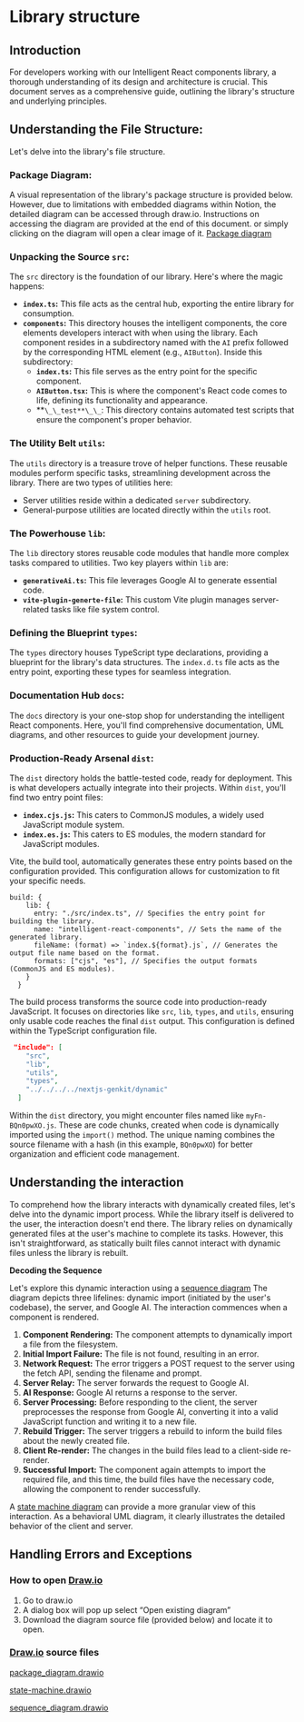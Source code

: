 # Library structure

[//]: # "Title: Library Structure"
[//]: # "Author: Talha Sifat"
[//]: # "Type: Documentation"
[//]: # "Date: 2024-09-20"
[//]: # "From Sprint Number: 1"
[//]: # "Task title: Library structure"

## **Introduction**

For developers working with our Intelligent React components library, a thorough understanding of its design and architecture is crucial. This document serves as a comprehensive guide, outlining the library's structure and underlying principles.

## **Understanding the File Structure:**

Let's delve into the library's file structure.

### **Package Diagram:**

A visual representation of the library's package structure is provided below. However, due to limitations with embedded diagrams within Notion, the detailed diagram can be accessed through draw.io. Instructions on accessing the diagram are provided at the end of this document. or simply clicking on the diagram will open a clear image of it. [Package diagram][uml_package_diagram]

### Unpacking the Source `src`:

The `src` directory is the foundation of our library. Here's where the magic happens:

- **`index.ts`:** This file acts as the central hub, exporting the entire library for consumption.
- **`components`:** This directory houses the intelligent components, the core elements developers interact with when using the library. Each component resides in a subdirectory named with the `AI` prefix followed by the corresponding HTML element (e.g., `AIButton`). Inside this subdirectory:
  - **`index.ts`:** This file serves as the entry point for the specific component.
  - **`AIButton.tsx`:** This is where the component's React code comes to life, defining its functionality and appearance.
  - **`\_\_test**\_\_`: This directory contains automated test scripts that ensure the component's proper behavior.

### **The Utility Belt `utils`:**

The `utils` directory is a treasure trove of helper functions. These reusable modules perform specific tasks, streamlining development across the library. There are two types of utilities here:

- Server utilities reside within a dedicated `server` subdirectory.
- General-purpose utilities are located directly within the `utils` root.

### **The Powerhouse `lib`:**

The `lib` directory stores reusable code modules that handle more complex tasks compared to utilities. Two key players within `lib` are:

- **`generativeAi.ts`:** This file leverages Google AI to generate essential code.
- **`vite-plugin-generte-file`:** This custom Vite plugin manages server-related tasks like file system control.

### **Defining the Blueprint `types`:**

The `types` directory houses TypeScript type declarations, providing a blueprint for the library's data structures. The `index.d.ts` file acts as the entry point, exporting these types for seamless integration.

### **Documentation Hub `docs`:**

The `docs` directory is your one-stop shop for understanding the intelligent React components. Here, you'll find comprehensive documentation, UML diagrams, and other resources to guide your development journey.

### **Production-Ready Arsenal `dist`:**

The `dist` directory holds the battle-tested code, ready for deployment. This is what developers actually integrate into their projects. Within `dist`, you'll find two entry point files:

- **`index.cjs.js`:** This caters to CommonJS modules, a widely used JavaScript module system.
- **`index.es.js`:** This caters to ES modules, the modern standard for JavaScript modules.

Vite, the build tool, automatically generates these entry points based on the configuration provided. This configuration allows for customization to fit your specific needs.

```tsx
build: {
    lib: {
      entry: "./src/index.ts", // Specifies the entry point for building the library.
      name: "intelligent-react-components", // Sets the name of the generated library.
      fileName: (format) => `index.${format}.js`, // Generates the output file name based on the format.
      formats: ["cjs", "es"], // Specifies the output formats (CommonJS and ES modules).
    }
  }
```

The build process transforms the source code into production-ready JavaScript. It focuses on directories like `src`, `lib`, `types`, and `utils`, ensuring only usable code reaches the final `dist` output. This configuration is defined within the TypeScript configuration file.

```json
 "include": [
    "src",
    "lib",
    "utils",
    "types",
    "../../../../nextjs-genkit/dynamic"
  ]
```

Within the `dist` directory, you might encounter files named like `myFn-BQn0pwXO.js`. These are code chunks, created when code is dynamically imported using the `import()` method. The unique naming combines the source filename with a hash (in this example, `BQn0pwXO`) for better organization and efficient code management.

## Understanding the interaction

To comprehend how the library interacts with dynamically created files, let's delve into the dynamic import process. While the library itself is delivered to the user, the interaction doesn't end there. The library relies on dynamically generated files at the user's machine to complete its tasks. However, this isn't straightforward, as statically built files cannot interact with dynamic files unless the library is rebuilt.

**Decoding the Sequence**

Let's explore this dynamic interaction using a [sequence diagram][uml_sequence_diagram]
The diagram depicts three lifelines: dynamic import (initiated by the user's codebase), the server, and Google AI. The interaction commences when a component is rendered.

1. **Component Rendering:** The component attempts to dynamically import a file from the filesystem.
2. **Initial Import Failure:** The file is not found, resulting in an error.
3. **Network Request:** The error triggers a POST request to the server using the fetch API, sending the filename and prompt.
4. **Server Relay:** The server forwards the request to Google AI.
5. **AI Response:** Google AI returns a response to the server.
6. **Server Processing:** Before responding to the client, the server preprocesses the response from Google AI, converting it into a valid JavaScript function and writing it to a new file.
7. **Rebuild Trigger:** The server triggers a rebuild to inform the build files about the newly created file.
8. **Client Re-render:** The changes in the build files lead to a client-side re-render.
9. **Successful Import:** The component again attempts to import the required file, and this time, the build files have the necessary code, allowing the component to render successfully.

A [state machine diagram][uml_state_machine_diagram] can provide a more granular view of this interaction. As a behavioral UML diagram, it clearly illustrates the detailed behavior of the client and server.

## Handling Errors and Exceptions

### How to open [Draw.io][def]

1. Go to draw.io
2. A dialog box will pop up select “Open existing diagram”
3. Download the diagram source file (provided below) and locate it to open.

### [Draw.io][def] source files

[package_diagram.drawio](package_diagram.drawio)

[state-machine.drawio](state-machine.drawio)

[sequence_diagram.drawio](sequence_diagram.drawio)

[uml_package_diagram]: https://viewer.diagrams.net/?border=0&tags=%7B%7D&lightbox=1&highlight=0000ff&edit=_blank&layers=1&nav=1&title=package_diagram.drawio#R%3Cmxfile%3E%3Cdiagram%20name%3D%22Page-1%22%20id%3D%22RovQbOXM-3uTcX77ALUE%22%3E7V1bc6M4Fv41fgyFJMTlsdOXma3qqerarq2dfkphQxy6HePFuOPMr19hBEEXbrEl5IT0QxuQMZzz6dx1tEAfH49%2FZOHu4a80ijcLaEfHBfq0gBC4tk3%2BK848l2d8NyhPrLMkooNeTnxP%2FonpSfq99SGJ4j0zME%2FTTZ7s2JOrdLuNVzlzLsyy9Ikddp9u2F%2FdhetYOPF9FW7Es%2F9NovyBngXVaxQX%2FoyT9QP9aR965YXHsBpM32T%2FEEbpU%2BMU%2BrxAH7M0zctPj8eP8aYgXkWX8ntfWq7WD5bF23zIF9Cf%2Fz7%2BfYw%2B%2F0rvvv04AC88IvsGAFje53e4OdBXpo%2BbP1c0IE%2B%2BKz4WxIuzBbq9T7f5d3odkOM8XFbE8e3yuKYJoie%2BpfskT9ItObWJ78mV24f8cUNvsEwP2yiOvi6rE08PSR5%2F34Wr4ieeCLSKX002m4%2FpJs1OT4Xuw8gLV%2BT8Ps%2FSX3HjytJxse2QK%2FTV4iyPj61UAzUvCIjj9DHOs2cyhH7Bp9yj8PXo4dMLFvzq3EMDBgBVwA8pANf1rV94RD5QNo1iGbpWli3tGMWujGV27Nu%2BfxmWAcDyjPBCYJoLJExDnjKeVW%2FR4FlCyHe08v0CupuCtlHym3xc5ycilKeWGX%2BG%2FDozjmf7rzhfFa9YcDA95JtkS6hcSUab4qBBd%2FLvS%2FEet%2BssjJL45do23cYiA0%2FDPwkMpIOjcP8QRxQOBQsTIke%2Fhst400DSMs3z9LEx4MMmWRcX8rRATEiPVuRZTsBtQO6E4VJDELHFYrp4t3C%2FK1%2F0PjkWz3G7S5PiLp9%2Fk5vt6U2qmfF4XBcaywqf9o61Tw%2FZKr5bEfV1IQwiyGAQQSxgEAYWRCIKHWUgdDwBMHFEtB09TLP8IV2n23Dz%2BeXsbVbO8wpT9ZivacGvE0l%2Fxnn%2BTBkTHvKU5Vp8TPK%2F6deLzz8anz8dmwcFrYCH6eG3OEvIixcgOA0pn7144G6ekPc7cbNzOlLu5GG2jvPOkS18zuJNmCe%2F2WdRwDJfIuvd8LGYKlQgNI%2BSxx3hUH1uzYyQi4yCoKc5ynJNmIf8dH1MoqgESLxP%2FgmX9Sw8TboTIfDtAn%2Fqmk%2FUaKNffjGVmjztgnLr9LMt27fd8maDOUXv9q14%2FsaQ9P5%2BTzDCs7L%2B0XO0wtUaX0sQRfe2TJMD20PBhaQoxJwml5hfjiPT5FCZEK2MCakmN1Md2%2B9eHfNmPAIikLSrYyTahAKC1kT97s6Sn92EqU1eShgoJQwWyQLUzTB4Yf%2FG5aUiVCUVI3sVx1AmFbGLgTcYzF14EVk5Jauca2XVMlz5EZKxCiLHwZEaVtVhMYcVR%2BKkq5nW5KRC%2F9SV2Zknm7JgF8NR93%2BHtLpwsz8pgA9kQLA7ltYmvVw5qXd3ebzP7%2B4aLmx5yxYfllCb4%2B9wW1TGeNaBUclUwOkYgamuLFKEVfEUi5aKQGwN%2Fh8TFVj0O3HdynKAb0ddpgG%2BXSBnqCbfDkvn3OzbYVvOFnr%2FG%2BLcIY%2Bdazf00GRfT%2FTkbw%2FE9t4Sx%2BEoKs3Zc9DlObxO2Fd5EwpAx5WYzZr9CRgICJs90yvFl28cupCIrlJ%2BXb8B1yArlpO1Mo8VkHVACFB3EAA50wcB0BwE6MCLUUEANAcBRrHK2CAAwhJGzkGAcUw1LAjgiGpbIPb1BAGqZ%2B8NAiCqsPuDAKglk6grCCCdc3MQwGmJzTSCAJ7LTLUbCg6DYwBIFvGZPTPDPLMeCQ9YtW2Eb%2BYJuDLd838PJWKvwldgHLocMY9gWdb1m2yc3pgyCuCIpQCrlKj67QmVBlK6p9zCZQMKsrodmRmM1GFYDLPss9X1URY0Zn9XebNe4iKp0WlUXalXHfFlpWM9k%2BF5SEqVAS5IS8JLV43p7IJ0wLrTBbFtzhhcmO6COM48V9ujzebP1blmoAPWXXMV%2BA5rWptfMoBFt05gl6Hl4ZMs9MISMxPJFnopdJawWOaxjrdxVmIM2h%2F%2BdRYLMVjoyo1oqfDn10m5Q7MgrjoOihHz34RaN7vNYZ1sb1ZZHJIjQq1YElx5x6yEXBbZlWSRNbPSndYxsaqlbD8aV0Rzp83aIXTPnv9uHvxoHpxu5OPyR04nnisQnQ4NNJ5K4XiG8XT66ocsC58bA6iBIapoCkwMPFZN8AvlufGwezz5UD7BZZW9i400zItigiGm%2BbWAdbhXPg1YXR8z4KtWLrWBlR9vKLhFS1YWQn7P6hP4QmTPg9NrUNGcLTNLkTS39I6dES%2FgYt6uhHlYwjzgq%2BNe8Nbtn6KPB6NR%2FFrDaFMp7uAFJ6AloqgpeFQZ6G8XDiBgDQyk38AYjgZ8buXRqwwM3x1nMCC7c7wig8GDgt6ZtU1D2zhBf%2BgLBrLQlzpbwR9Qsq26lB1zIUFXYkJBqRZW16%2FLu3Apu6evPvpClm8XXkRWTsmqIRH3ZgFVM0PClxZJC6DqLoC2SG5063%2F60iyMYuueNlyZlJCKaa2j4gua1qsdtBoRzIuyr3I02YkoCQY6wKoSpnoKmSpDu1kEEmfk5QUeG1AH8iqiFxS1G3%2BBQHRZZYi6pSG%2BlhYnryOVzQJUlniQtRZSpz89cR2NdW6UJFCnK85Bcf9CPN20F%2FPqBJZ5%2FDHcbJbh6peRRXjjiFvdR2xEqFkmyMqNJjYTPcnsl9oe6mI13gCyvEsrEffKCt2ckvVknI3EUdwbroS1W4memP9P84c4uyYV0Ed1i%2FjFjb%2FJVYKZjWkBZAKTzjmRSTZM7eqPS1ZlLf1xSW%2FaKLU%2Ft7ztmCRdJY4QB2zfEKqXDC5x9KfNULXNfBgwM78okb%2FqpEQVTjc2KcHZAR71UtqSEvx4I5MYUFL1MEuyetK3SjIiyNyKXwaLrgBI2fGmRJcJ6fXhsuvs9PrrZJc3UnZx4x12vCpZJOsDMssiOos7ZJGDK9KZLIvEFGNRs15S5j5ZH4r1B5JWbe85hc6vHvEDSQwQSZaBK2ylFZi5Oq8gQ0OnYGj1KxXLq1VFXe%2FT4g3rt4eD4VXA5%2FYIfpVOQQ5bCRqgHvuWW3DPjVdUpBPMC4c7ZnGHTrGdKjN7of7F3G10aJwhrYxm7fJSDmzLKiBkxdx1kbAC9XK9C0r11OBjYGGObb7INmkZt7p8UzAk3%2FSOuVa3qzWJZ6K7FaUrI1NIfXLMtVzQyBWBRa9Y09p9BlahwAapD4Sa10dpF1iETC9%2FsB%2FVmiktVnOZmxntkRn8znIGUBderZjXYlFhb4C%2FLuv24CgrG4O2CbVMAWuyBLJKRhmUXVVNh6E9wM5UVPZJWdJdW6iZGgNaMCujRks6b0JqXG1jf6V1bhQlIqeqjOXAOa1O1InVyZtkaaLmH0ffyfQ9EO1W%2FbqD6x4QBENxpkw%2BgOmWDFCWmCQtq22mJqHGgCp9zdSYdUcHSlpnORtrnlyTAFGTGNqLdxy1p9MkJnghPh84lfW%2F0CwuBuQolAlP49wQMKFTVnLCKGpcOKj%2BZlRJd5WxaapEdK0PebIxMiA5jt6TKROoxf4eqUzAYKgpExgVGaYQn23kmpAaWnp9dHHCKGpc7w6ISpUJ7F6Cb5gygaIZnT%2FvJF1%2BjVUmbfSeTploscDHKhNJ4ki3wJjQFofG2eJwgC2ujBrGJUgk27jPyqRGybUok0qmNguAnrfhY3JFga5hFJ9MuUi2Ti97065%2B7q2fxu58aC%2Fe%2Fs6H4yoWAJR2L9S7zSGU7Dhfwime0WQymlzXtpBvIqCk%2FbxWD4etpJ3UDCdD4FQ3XTcLS66AGBMWhjFLjdE5%2FVEQt9IY%2BJ6lfa1xXYNpap8Ehyt1D3r6HvDjPbo9ldq1xsjMdj5jwWphByxMXcI4AqqXWRYvYqulB0d9i%2FLJ6Lc4AXgRmPlvA2YGL5QdgTJ3mr2d8DiByI%2F33e7xAbcKgxuvSIBKdqvuWlgbrlbxfv%2F2F9bSGd9qutmWAyDrCZy7sFb9SlroXLioTd%2B6j%2Fsw8sKVLN63dFxsO5cxyIHNbywo2uOOL4k8qVveB50LJ%2FzEZq1AEc90rX4W1leJ0cJ6PxotSzJhtc25yeYC7jUXgGXbiHGjLNsNjLIZqskxwDKFZ9oMZyJi7s%2FWMVM61KyN%2Bf4V0Hw1e%2BGCP439tacR2TVgJhTZZnYHHR9IeAMOHp1Ab83BAxDhri8o8vCqp5w9PNmM71A9ro%2FZDWyvrXMSxKb2DR270bPBYm34Ns8TiTWX24URBSPFFPcFVWJKtJFmrF4aq2jG6kWwKoujzd4cncMdKhUhnw1ym%2B%2FMYckSUnJXcqaxYY1ZJXa93pfLmjVVv4XJyuuwWA5vcAVjL3kdFuIDt0FTSN65gWY3y4QWXbKufnrjEVgMGHb31zZ%2FYiAX9VJZ88QwM63v11ZmGfZxvCFNsA02O6vWIv1mJ25ZMaIpTF%2FtXDXHSmQTpXVq3xD0IU7tnZsOP7K30WDpuWKg7D97M3ds7ktj%2B6w%2Bk6Sx9QpaV1zp%2FTVZZiG991VRN%2BAbN0uKdjVTFwrUNbRf2rhG5nh6yoqOvrFNH3oWwvAllNPTVnSsmY1kro%2FGPQ2sZV1kNZNc4mcn%2B%2Fz6KI19xzTSij62sSv6u2nLb3gIJrcePDPTWCNz88RILiQCU0%2FlQcckR21EDXa5VZ7u%2FMB1LErxZCWbsxdJ53FHegAGbITohh5OkR4gh1ma5s3hxVLAv9KooPrn%2FwM%3D%3C%2Fdiagram%3E%3C%2Fmxfile%3E#%7B%22pageId%22%3A%22RovQbOXM-3uTcX77ALUE%22%7D
[uml_sequence_diagram]: https://viewer.diagrams.net/?border=0&tags=%7B%7D&lightbox=1&highlight=0000ff&edit=_blank&layers=1&nav=1&title=sequence_diagram.drawio#R%3Cmxfile%3E%3Cdiagram%20name%3D%22Page-1%22%20id%3D%22ywd1deQq6hKpcZsigvLp%22%3E7Vxbk6I4FP41PrYVEsLlsW8zs1UzVbPTU3t5jBKVXSQOYGvvr98EEiRcFBXQtrpf2hySCOfynUsOjtDjcvs5IqvFN%2BbRYASBtx2hpxGEBkCY%2FxOUt4yCLZgR5pHvyUk7wov%2FH1UrJXXtezTWJiaMBYm%2F0olTFoZ0mmg0EkVso0%2BbsUD%2F1hWZ0wrhZUqCKvVP30sWkmpY7u7CF%2BrPF%2FKrHWhnF5ZETZZPEi%2BIxzYFEnoeoceIsST7tNw%2B0kAwT%2FElW%2Fep4Wp%2BYxENkzYLrD%2FJ9nfr02vwsP7jV%2BC%2Fmp8%2FkTsz2%2BWVBGv5wOuYRik%2FPTohMZX3nrwphkRsHXpU7GmM0MNm4Sf0ZUWm4uqGqwCnLZJlIC%2FP%2FCB4ZAGL0rVoRjybTDk9TiL2Ly1cmZgWBia%2FIu%2BHRgndNj6okbOP6x1lS5pEb3yKWqA4LlXOlTtsdvIzgZyyKIjOlDQiVWae77zjKv8gGXsEk3GFySNokaXgVTiJV%2BlTgxqS9xaSpT8V2y9XLErOkwUJ%2FHnIPwd0llyLaAzF84JsEKqRjdOXbJyKbOjWjxM%2FnAu08IOqAXA7XomP62Xw1Z%2FRwA%2F56GFFI5%2FfERVMCyT5%2B452SDgcvhLCl0Ry7EVs9ZNEcyqeH6QTgoCsYn%2BS3oagRHS6jmL%2Flf6gcQabgsrWifjqxxwOBVEoD6dw0fLvEERK4mRDY6EHId08exzy1APaXM7Wr7VApQeaX8hJI3RfuB5MWGH1bhJ8LE1q2EAok8%2FBtmEpf8BXrt7FtUCboAxAn2E%2FnaTfkos2KGycSSNbo%2FDf6MYWoINLtoArtmBYNbZgGbgnY1BOt2AN3Bu8CofwYQQ3YAQTQBG16owAUAc4zl4j6EDlsVmG%2F8urvFFR%2Bc%2BMzYUgwf1vH3p%2FG3pveN4M1Om9AWzk0r713rauT%2B%2Btim7TgiZwnVmwOQtJUNCPAmNSbcvnfGVsJbn1D02SN5nGkXXCdE3n%2FIre%2FpLr08HfYjDGavi0LV58elOjrZ%2Bky8auC%2BU4WwlsR453S8WguLJgiikte3LxuMfKM6IBSbjVaevqZCOXfmfC5Hbhr%2BWOMVeG%2FA9qagFtV98xZutoSuUmxdSutC%2FCun7xLFTfKEnRpLLRfRSRt8K0lZgQ77l%2Fu%2F57doqY7bhTy5x3p2sqrOaoRoojgIXNqZGQ7lcyoUF9EjTlkk6hWYHQvbyw9D0v03UBrGSHuJI3fHP8MMJP%2B4BB1iLk4lFeASgq2B6jbISROzA2TGW4SgTZ6FTFVFPYbBbTZFRGlQ7EZ8CK%2BDhiB2kKytJ72ElNAbm4cJchspCzu9qm7N65CWsu%2Fv%2BgHI2yYgVXglDwVu7M7zTbPJtY0Y53UMQwbF3ONZkyRlWPgUFfmXJexxrWY0jkNzTUx%2FsxX3mZ3OW08zJt%2FQLnQQrM%2B7Re%2Bu1EhXGNE%2B0uPM2xQG7CvUB%2BcD4Cbv%2FAb9TWzVL7jlckbIMchtEAHd%2F8OC6ARbbfuwWLiv%2B3UQUs6qpqhtNXdGn3J7rnKOI8vFnZIVBTEh1SdhBdEucVmB%2BH82MAkI71BnIP5RRiVE4NPBIvSplfN%2F7AbusP4Jn%2B4DzZVyHXGBsq1A6ZcAkzIerbiLczVW80TTCGLtKM0zgv2la37Wib3iF9g%2F5icdgjLH%2FxkyFAuUUJswNQtoBem0d151SDgnL1nKpqgqF3L068hbkFJI79qc5JHaPzwFphZw66%2FNGOLqmcWtjpEmJhS4iFDSF3MbOqka2inWn8ZqkWiOxSwta26JNnemojXLqXhqJPV2CCqpVzmGHEdxYnKaN%2BrUWZ%2BTZchXPAVQDL0iszCtbP1JdS5qU6NgZwFm7nkHMFIAFaggQC9fIeBiQsVPI%2F5f6HtiBhW8b%2BjfoGiWr1D46NepjgkWW0IdGtxJbuXsAQtVxL1fuVbXcUXpr6rnAoxEBmrehuqELYV3qIWsNSQ8YyTHqIqukht%2BaxdPs%2FaLxiYU3L4Lu030yZ9zh8y7R1kFaGdqb5Inswe622%2B7y7dPDwyX6jarRPBx1Ycsf2hdNBhPqT3Au94UTeBNXOi2ElZ31I7jTJoXY2h0FfknOuJ7qBp4U39oCZllL0wyFNQ9NDvyeg5ZYs00RFDTk833JKGtXDCSiqpuBQRVvTiJJEdCnO1uE08UWB%2FibCrv11Fp422UAlledWVgZLjMweA63bBn33wqBvGhUufoD%2BYUU%2FCPpmQ3ltWNDH4DjQx%2FIArVfQN%2BtKZqgM%2BnVvJr1LwDf3IwIHfMdwugH88gt%2BPQL%2BR352GuBjfGnAv6Ia5nsAfNQW8M8tXHYD%2BNaRgO8MAfh1VVUzQ4GfkT%2Bfpz3OEZ2s%2FcC7EdDfX1zloG%2B5oBvQL6%2FoEfTrSjtlaZ12YHolxxStT0%2FNi7ZYYNcd627FQqV6Xtvz0zwBadqo5%2FNTs9r3A1Pxj27tvMXc%2F%2B4LGCOsvxHR0XHLcPDgXjKyOLWv1nB16LGz9%2B2upa%2FWHKyvtkF7nBI%2BqK6ZofChx47OgRKNy7TZW%2FDCR3i4x5rgQIevF5JcyxSxP8lVGx%2B7ivN6a4w7iI%2F4ov1u5ReLLXzim9BmCY9to1Qo6BmPcbXwg270ZWV8sHAHbVNvie2mvw2WfhOhv5AN1xj2lTe0gbFr6SDiXFXAhtumkN0EbEe%2FGAvqgagRb8rzHVBSxB4KRrj6iwhINdXG6%2BmUxvGNQEyDDuQ5oWnqr1J11EA72AtZuFoy6vP3F4fplsNItwkXVuI1sy5gO%2BH3F%2Flw9wOamVB2P0OKnv8H%3C%2Fdiagram%3E%3C%2Fmxfile%3E#%7B%22pageId%22%3A%22ywd1deQq6hKpcZsigvLp%22%7D
[uml_state_machine_diagram]: https://viewer.diagrams.net/#P%7B%22client%22%3A1%2C%22target%22%3A%22blank%22%2C%22edit%22%3A%22_blank%22%2C%22close%22%3A1%2C%22nav%22%3A1%2C%22highlight%22%3A%22000ff%22%7D#%7B%22pageId%22%3A%220%22%7D
[def]: http://draw.io
